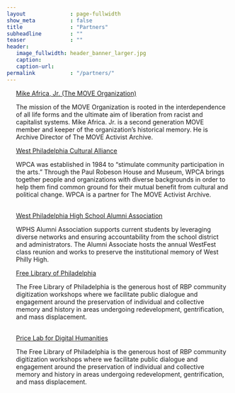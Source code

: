 ```yaml
---
layout              : page-fullwidth
show_meta           : false
title               : "Partners"
subheadline         : ""
teaser              : ""
header:
   image_fullwidth: header_banner_larger.jpg
   caption:
   caption-url:
permalink           : "/partners/"
---
```

<div class="row 2">
    <div class="large-6 columns">
        <img src="{{ site.urlimg }}MOVE_crop.jpg" alt="">
        <div class="accordion" data-accordion>
            <div class="accordion-navigation">
                <a href="#panel1a" class="text-center">Mike Africa, Jr. (The MOVE Organization)</a>
                <div id="panel1a" class="content inactive">
                    <p>The mission of the MOVE Organization is rooted in the interdependence of all life forms and the ultimate aim of liberation from racist and capitalist systems. Mike Africa. Jr. is a second generation MOVE member and keeper of the organization’s historical memory. He is Archive Director of The MOVE Activist Archive.</p>
                </div>
            </div>
        </div>        
    </div>
    <div class="large-6 columns">
        <img src="{{ site.urlimg }}placeholder_team.jpg" alt="">
        <div class="accordion" data-accordion>
            <div class="accordion-navigation">
                <a href="#panel2a" class="text-center">West Philadelphia Cultural Alliance</a>
                <div id="panel2a" class="content inactive">
                    <p>WPCA was established in 1984 to “stimulate community participation in the arts.” Through the Paul Robeson House and Museum, WPCA brings together people and organizations with diverse backgrounds in order to help them find common ground for their mutual benefit from cultural and political change. WPCA is a partner for The MOVE Activist Archive.</p>
                </div>
            </div>
        </div>
    </div>
</div>
<br>

<div class="row 3">
    <div class="large-6 columns">
        <img src="{{ site.urlimg }}wphsaa_classic_crop.jpg" alt="">
        <div class="accordion" data-accordion>
            <div class="accordion-navigation">
                <a href="#panel3a" class="text-center">West Philadelphia High School Alumni Association</a>
                <div id="panel3a" class="content inactive">
                    <p>WPHS Alumni Association supports current students by leveraging diverse networks and ensuring accountability from the school district and administrators. The Alumni Associate hosts the annual WestFest class reunion and works to preserve the institutional memory of West Philly High.</p>
                </div>
            </div>
        </div>
    </div>
     <div class="large-6 columns">
        <img src="{{ site.urlimg }}placeholder_team.jpg" alt="">
        <div class="accordion" data-accordion>
            <div class="accordion-navigation">
                <a href="#panel4a" class="text-center">Free Library of Philadelphia</a>
                <div id="panel4a" class="content inactive">
                    <p>The Free Library of Philadelphia is the generous host of RBP community digitization workshops where we facilitate public dialogue and engagement around the preservation of individual and collective memory and history in areas undergoing redevelopment, gentrification, and mass displacement.</p>
                </div>
            </div>
        </div>
    </div>
</div>
<br>
<div class="row 4">
    <div class="large-6 columns">
        <img src="{{ site.urlimg }}price_logo_edit.jpg" alt="">
        <div class="accordion" data-accordion>
            <div class="accordion-navigation">
                <a href="#panel4a" class="text-center">Price Lab for Digital Humanities</a>
                <div id="panel4a" class="content inactive">
                    <p>The Free Library of Philadelphia is the generous host of RBP community digitization workshops where we facilitate public dialogue and engagement around the preservation of individual and collective memory and history in areas undergoing redevelopment, gentrification, and mass displacement.</p>
                </div>
            </div>
        </div>
    </div>
    <!--<div class="large-6 columns">
        <img src="{{ site.urlimg }}" alt="">
    </div>-->
</div>
